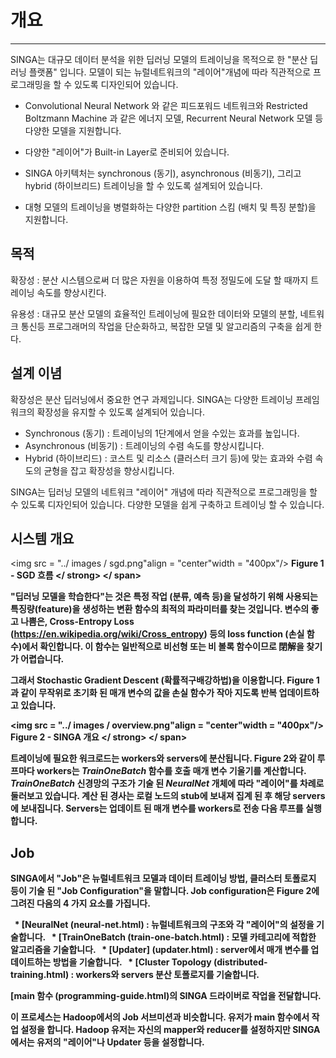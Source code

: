 # 개요

---

SINGA는 대규모 데이터 분석을 위한 딥러닝 모델의 트레이닝을 목적으로 한 "분산 딥 러닝 플랫폼" 입니다.
모델이 되는 뉴럴네트워크의 "레이어"개념에 따라 직관적으로 프로그래밍을 할 수 있도록 디자인되어 있습니다.

* Convolutional Neural Network 와 같은 피드포워드 네트워크와 Restricted Boltzmann Machine 과 같은 에너지 모델, Recurrent Neural Network 모델 등 다양한 모델을 지원합니다.

* 다양한 "레이어"가 Built-in Layer로 준비되어 있습니다.

* SINGA 아키텍처는 synchronous (동기), asynchronous (비동기), 그리고 hybrid (하이브리드) 트레이닝을 할 수 있도록 설계되어 있습니다.

* 대형 모델의 트레이닝을 병렬화하는 다양한 partition 스킴 (배치 및 특징 분할)을 지원합니다.


## 목적

확장성 : 분산 시스템으로써 더 많은 자원을 이용하여 특정 정밀도에 도달 할 때까지 트레이닝 속도를 향상시킨다.

유용성 : 대규모 분산 모델의 효율적인 트레이닝에 필요한 데이터와 모델의 분할, 네트워크 통신등 프로그래머의 작업을 단순화하고, 복잡한 모델 및 알고리즘의 구축을 쉽게 한다.


## 설계 이념

확장성은 분산 딥러닝에서 중요한 연구 과제입니다.
SINGA는 다양한 트레이닝 프레임워크의 확장성을 유지할 수 있도록 설계되어 있습니다.
* Synchronous (동기) : 트레이닝의 1단계에서 얻을 수있는 효과를 높입니다.
* Asynchronous (비동기) : 트레이닝의 수렴 속도를 향상시킵니다.
* Hybrid (하이브리드) : 코스트 및 리소스 (클러스터 크기 등)에 맞는 효과와 수렴 속도의 균형을 잡고 확장성을 향상시킵니다.

SINGA는 딥러닝 모델의 네트워크 "레이어" 개념에 따라 직관적으로 프로그래밍을 할 수 있도록 디자인되어 있습니다. 다양한 모델을 쉽게 구축하고 트레이닝 할 수 있습니다.

## 시스템 개요

<img src = "../ images / sgd.png"align = "center"width = "400px"/>
<span> <strong> Figure 1 - SGD 흐름 </ strong> </ span>

"딥러닝 모델을 학습한다"는 것은 특정 작업 (분류, 예측 등)을 달성하기 위해 사용되는 특징량(feature)을 생성하는 변환 함수의 최적의 파라미터를 찾는 것입니다.
변수의 좋고 나쁨은, Cross-Entropy Loss (https://en.wikipedia.org/wiki/Cross_entropy) 등의 loss function (손실 함수)에서 확인합니다. 이 함수는 일반적으로 비선형 또는 비 볼록 함수이므로 閉解을 찾기가 어렵습니다.

그래서 Stochastic Gradient Descent (확률적구배강하법)을 이용합니다.
Figure 1과 같이 무작위로 초기화 된 매개 변수의 값을 손실 함수가 작아 지도록 반복 업데이트하고 있습니다.

<img src = "../ images / overview.png"align = "center"width = "400px"/>
<span> <strong> Figure 2 - SINGA 개요 </ strong> </ span>

트레이닝에 필요한 워크로드는 workers와 servers에 분산됩니다. Figure 2와 같이 루프마다 workers는 *TrainOneBatch* 함수를 호출 매개 변수 기울기를 계산합니다.
*TrainOneBatch* 신경망의 구조가 기술 된 *NeuralNet* 개체에 따라 "레이어"를 차례로 둘러보고 있습니다.
계산 된 경사는 로컬 노드의 stub에 보내져 집계 된 후 해당 servers에 보내집니다. Servers는 업데이트 된 매개 변수를 workers로 전송 다음 루프를 실행합니다.


## Job

SINGA에서 "Job"은 뉴럴네트워크 모델과 데이터 트레이닝 방법, 클러스터 토폴로지 등이 기술 된 "Job Configuration"을 말합니다.
Job configuration은 Figure 2에 그려진 다음의 4 가지 요소를 가집니다.

  * [NeuralNet (neural-net.html) : 뉴럴네트워크의 구조와 각 "레이어"의 설정을 기술합니다.
  * [TrainOneBatch (train-one-batch.html) : 모델 카테고리에 적합한 알고리즘을 기술합니다.
  * [Updater] (updater.html) : server에서 매개 변수를 업데이트하는 방법을 기술합니다.
  * [Cluster Topology (distributed-training.html) : workers와 servers 분산 토폴로지를 기술합니다.

[main 함수 (programming-guide.html)의 SINGA 드라이버로 작업을 전달합니다.

이 프로세스는 Hadoop에서의 Job 서브미션과 비슷합니다.
유저가 main 함수에서 작업 설정을 합니다.
Hadoop 유저는 자신의 mapper와 reducer를 설정하지만 SINGA 에서는 유저의 "레이어"나 Updater 등을 설정합니다.
